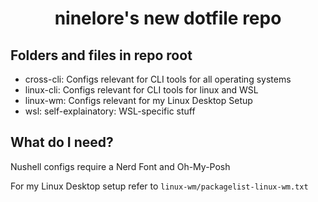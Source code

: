 <h1 align="center">ninelore's new dotfile repo</h1>

## Folders and files in repo root

- cross-cli: Configs relevant for CLI tools for all operating systems
- linux-cli: Configs relevant for CLI tools for linux and WSL
- linux-wm: Configs relevant for my Linux Desktop Setup
- wsl: self-explainatory: WSL-specific stuff

## What do I need?

Nushell configs require a Nerd Font and Oh-My-Posh

For my Linux Desktop setup refer to `linux-wm/packagelist-linux-wm.txt`
